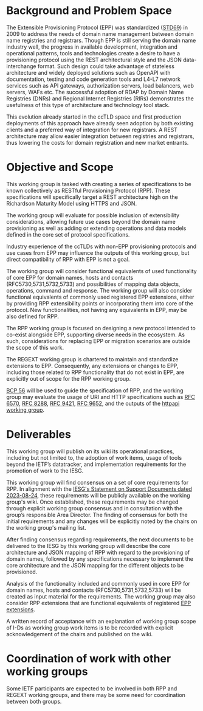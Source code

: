 # Background and Problem Space

The Extensible Provisioning Protocol (EPP) was standardized ([STD69](https://datatracker.ietf.org/doc/std69/)) 
in 2009 to address the needs of domain name management between domain name registries and registrars.
Though EPP is still serving the domain name industry well, the progress in available development, integration and operational
patterns, tools and technologies create a desire to have a provisioning protocol using the REST architectural style and the JSON data-interchange format.
Such design could take advantage of stateless architecture and widely deployed solutions such as OpenAPI with documentation,
testing and code generation tools and L4-L7 network services such as API gateways, authorization servers, load balancers, web servers, WAFs etc.
The successful adoption of RDAP by Domain Name Registries (DNRs) and Regional Internet Registries (RIRs) demonstrates the usefulness of this type of architecture and technology tool stack.

This evolution already started in the ccTLD space and first production deployments of this approach have already seen
adoption by both existing clients and a preferred way of integration for new registrars.
A REST architecture may allow easier integration between registries and registrars, thus lowering the
costs for domain registration and new market entrants.

# Objective and Scope

This working group is tasked with creating a series of specifications
to be known collectively as RESTful Provisioning Protocol (RPP).
These specifications will specifically target a REST architecture high on the Richardson Maturity Model
using HTTPS and JSON. 

The working group will evaluate for possible inclusion of extensibility considerations, allowing
future use cases beyond the domain name provisioning as well as adding
or extending operations and data models defined in the core set of protocol specifications.

Industry experience of the ccTLDs with non-EPP provisioning protocols and use cases from EPP may influence the outputs
of this working group, but direct compatibility of RPP with EPP is not a goal.

The working group will consider functional equivalents of used functionality 
of core EPP for domain names, hosts and contacts (RFC5730,5731,5732,5733)
and possibilities of mapping data objects, operations, command and response.
The working group will also consider functional equivalents of commonly
used registered EPP extensions, either by providing RPP extensibility
points or incorporating them into core of the protocol.
New functionalities, not having any equivalents in EPP, may be also defined for RPP.

The RPP working group is focused on designing a new protocol intended to co-exist alongside EPP, 
supporting diverse needs in the ecosystem. As such, considerations for replacing EPP or migration 
scenarios are outside the scope of this work.

The REGEXT working group is chartered to maintain and standardize extensions to EPP. Consequently, 
any extensions or changes to EPP, including those related to RPP functionality that do not exist in EPP, 
are explicitly out of scope for the RPP working group.

[BCP 56](https://datatracker.ietf.org/doc/html/rfc9205) will be used to guide the specification of RPP,
and the working group may evaluate the usage of URI and HTTP specifications such as 
[RFC 6570](https://datatracker.ietf.org/doc/html/rfc6570), [RFC 8288](https://datatracker.ietf.org/doc/html/rfc8288),
[RFC 9421](https://datatracker.ietf.org/doc/html/rfc9421), [RFC 9652](https://www.rfc-editor.org/rfc/rfc9652.html), 
and the outputs of the [httpapi working group](https://datatracker.ietf.org/wg/httpapi/about/).

# Deliverables

This working group will publish on its wiki its operational practices,
including but not limited to, the adoption of work items, usage of
tools beyond the IETF’s datatracker, and implementation requirements
for the promotion of work to the IESG.

This working group will find consensus on a set of core requirements for RPP.
In alignment with the [IESG's Statement on Support Documents dated 2023-08-24](https://datatracker.ietf.org/doc/statement-iesg-support-documents-in-ietf-working-groups-20230824/),
these requirements will be publicly available on the working group's wiki.
Once established, these requirements may be changed through explicit working group
consensus and in consultation with the group’s responsible Area Director.
The finding of consensus for both the initial requirements and any changes will
be explicitly noted by the chairs on the working group's mailing list.

After finding consensus regarding requirements, the next documents to be delivered to the IESG 
by this working group will describe the core architecture and JSON mapping of RPP with regard to the
provisioning of domain names, followed by any specifications necessary
to implement the core architecture and the JSON mapping for the different objects to be provisioned.

Analysis of the functionality included and commonly used in core EPP for domain names, hosts and contacts (RFC5730,5731,5732,5733) will be created as input material for the requirements. 
The working group may also consider RPP extensions that are functional equivalents of registered [EPP extensions](https://www.iana.org/assignments/epp-extensions/epp-extensions.xhtml).

A written record of acceptance with an explanation of working group scope of I-Ds as working group work items 
is to be recorded with explicit acknowledgement of the chairs and published on the wiki.

# Coordination of work with other working groups
Some IETF participants are expected to be involved in both RPP and REGEXT working groups, and there may be some need for coordination between both groups.
